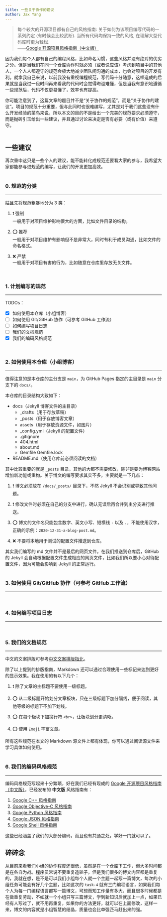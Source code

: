 ```yaml
---
title: 一些关于协作的建议
author: Jax Yang
---
```


> 每个较大的开源项目都有自己的风格指南: 关于如何为该项目编写代码的一系列约定 (有时候会比较武断). 当所有代码均保持一致的风格, 在理解大型代码库时更为轻松.  
> ——[Google 开源项目风格指南（中文版）](https://google-styleguide.readthedocs.io/zh_CN/latest/)  

因为我们每个人都有自己的编程风格，比如命名习惯，这些风格并没有绝对的优劣之分。但是当我们在同一个仓库协作时就必须（或者说应该）考虑到项目中的其他人，一个人人都遵守的规范会极大地减少团队间沟通的成本，也会对项目的开发有利。就拿我自己来说，以前我没有重视编程规范，写代码十分随意，这样造成的后果就是当我过一段时间再来看我的代码时会觉得晦涩难懂，但是当我有意识地遵循一些规范后，代码不仅更易懂了，效率也有提高。  

你可能注意到了，这篇文章的题目并不是“关于协作的规范”，而是“关于协作的建议”。项目的规范十分重要，但与此同时也很难编写，尤其是对于我们这些没有什么开发经验的菜鸟来说，所以本文的目的不是给出一个完美的规范要求必须遵守，而是抛砖引玉给出一些建议，并且通过讨论来决定是否有必要（或有价值）来遵守。  
<br>

## 一些建议
再次重申这只是一些个人的建议，能不能转化成规范还要看大家的参与，我希望大家都能参与进规范的编写，让我们的开发更加高效。  
<br>

### 0. 规范的分类
___
姑且先将规范粗暴地分为 3 类：  
1. ❗ 强制  
    一般用于对项目维护影响很大的方面，比如文件目录的结构。  

2. ⭕ 推荐  
    一般用于对项目维护有影响但不是非常大，同时有利于成员沟通，比如文件的命名格式。  

3. ❌ 严禁  
    一般用于对项目有害的行为，比如随意在仓库里存放无关文件。  
<br>

### 1. 计划编写的规范
___
TODOs：  
- [x] 如何使用本仓库（小组博客）  
- [ ] 如何使用 Git/GitHub 协作（可参考 GitHub 工作流）  
- [ ] 如何编写项目日志  
- [ ] 我们的文档规范  
- [x] 我们的编码风格规范  
<br>

### 2. 如何使用本仓库（小组博客）
___
值得注意的是本仓库的主分支是 `main`，为 GitHub Pages 指定的主目录是 `main` 分支下的 `docs/`。  

本仓库的目录结构大致如下：  
- docs（Jekyll 博客文件的主目录）  
    - _drafts（用于存放草稿）  
    - _posts（用于存放博客文章）  
    - assets（用于存放资源文件，如图片）  
    - _config.yml（Jekyll 的配置文件）  
    - .gitignore  
    - 404.html  
    - about.md  
    - Gemfile   Gemfile.lock  
- README.md（使用仓库前必须阅读的文档）  

其中比较重要的就是 `_posts` 目录，其他的大都不需要修改，除非是要为博客网站增加新功能或重构。关于博文的编写要求其实不多，主要就是一下几点：  
1. ❗ 博文必须放在 `/docs/_posts/` 目录下，不然 Jekyll 不会识别或导致其他问题。  

2. ❗ 修改文件时必须在自己的分支中进行，确认无误后再合并到主分支进行推送。  

3. ⭕ 博文的文件名只能包含数字、英文小写、短横线 `-` 以及 `.`，不能使用汉字，正确的示例：`2020-12-31-a-blog-post.md`。  

4. ❌ 不要将本地用于测试的配置文件推送到仓库。  

其实我们编写的 md 文件并不是最后的网页文件，在我们推送到仓库后，GitHub 的 Jekyll 会自动根据配置文件生成相应的网页文件，比如我们所以要小心对待配置文件，因为可能会影响到 Jekyll 的正常运行。  
<br>

### 3. 如何使用 Git/GitHub 协作（可参考 GitHub 工作流）  
___
<br>

### 4. 如何编写项目日志  
___
<br>

### 5. 我们的文档规范  
___
中文的文案排版可参考[中文文案排版指北](https://github.com/sparanoid/chinese-copywriting-guidelines/blob/master/README.zh-CN.md#%E4%B8%AD%E6%96%87%E6%96%87%E6%A1%88%E6%8E%92%E7%89%88%E6%8C%87%E5%8C%97)。  

除了以上提到的排版指南，Markdown 还可以通过合理使用一些标记来达到更好的显示效果。我在使用的有以下几个：  
1. ❗ 除了文章的主标题不要使用一级标题。  

2. ⭕ 从二级标题开始划分文章板块，只在三级标题下加分隔线，便于阅读，其他等级的标题下不加下划线。  

3. ⭕ 在每个板块下加换行符 `<br>`，让板块划分更清晰。  

4. ⭕ 使用 `Emoji` 丰富文章。  

所有这些规范在本文的 Markdown 源文件上都有体现，你可以通过阅读源文件来学习具体如何使用。  
<br>

### 6. 我们的编码风格规范
___
编码风格规范写起来十分繁琐，好在我们已经有现成的 [Google 开源项目风格指南（中文版）](https://google-styleguide.readthedocs.io/zh_CN/latest/)，已经发布的 **中文版** 风格指南有：  
1. [Google C++ 风格指南](http://zh-google-styleguide.readthedocs.org/en/latest/google-cpp-styleguide/)  
2. [Google Objective-C 风格指南](http://zh-google-styleguide.readthedocs.org/en/latest/google-objc-styleguide/)  
3. [Google Python 风格指南](http://zh-google-styleguide.readthedocs.org/en/latest/google-python-styleguide/) 
4. [Google JSON 风格指南](https://github.com/darcyliu/google-styleguide/blob/master/JSONStyleGuide.md)  
5. [Google Shell 风格指南](http://zh-google-styleguide.readthedocs.org/en/latest/google-shell-styleguide/)  

这些已经涵盖了我们的大部分编码，而且也有共通之处，学好一门就可以了。 
<br>

## 碎碎念
从目前来看我们小组的协作程度还很低，虽然是在一个仓库下工作，但大多时间都是在各自为战。程序员常说不要重复造轮子，但是我们很多的博文内容都是重复的，我就在想，是不是可以我们小组每个人就一个主题一起写一篇博文，每次的小组任务可能会有好几个主题，比如这次的 `task-4` 就有三门编程语言，如果我们每个人为每一门编程语言都写一篇博文，可想而知工作量有多大，而且很多时候都是在做重复劳动，不如就一个小组只写三篇博文，学到新知识后就加上一点，如果已经有人写过了，就不用再重复，如果你的方法更好，就可以在上面修改，这样一来，博文的内容就是小组智慧的结晶，质量也会比单强匹马赶出来的强。  